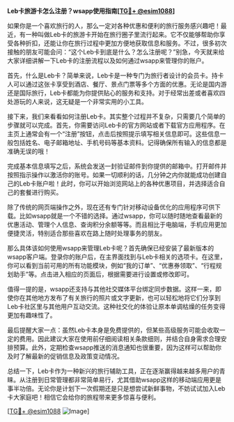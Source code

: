 **Leb卡旅游卡怎么注册？wsapp使用指南[[TG💪+ @esim1088](https://t.me/s/esim1088)]**

如果你是一个喜欢旅行的人，那么一定对各种优惠和便利的旅行服务感兴趣吧！最近，有一种叫做Leb卡的旅游卡开始在旅行圈子里流行起来。它不仅能够帮助你享受各种折扣，还能让你在旅行过程中更加方便地获取信息和服务。不过，很多初次接触的朋友可能会问：“这个Leb卡到底是什么？怎么注册呢？”别急，今天就来给大家详细讲解一下Leb卡的注册流程以及如何通过wsapp来管理你的账户。

首先，什么是Leb卡？简单来说，Leb卡是一种专门为旅行者设计的会员卡。持卡人可以通过这张卡享受到酒店、餐厅、景点门票等多个方面的优惠。无论是国内游还是国际旅行，Leb卡都能为你提供贴心的服务和支持。对于经常出差或者喜欢四处游玩的人来说，这无疑是一个非常实用的小工具。

接下来，我们来看看如何注册Leb卡。其实整个过程并不复杂，只需要几个简单的步骤就可以完成。首先，你需要访问Leb卡的官方网站或者下载官方应用程序。在主页上通常会有一个“注册”按钮，点击后按照提示填写相关信息即可。这些信息一般包括姓名、电子邮箱地址、手机号码等基本资料。记得确保所有输入的信息都是准确无误的哦！

完成基本信息填写之后，系统会发送一封验证邮件到你提供的邮箱中。打开邮件并按照指示操作以激活你的账号。如果一切顺利的话，几分钟之内你就能成功创建自己的Leb卡账户啦！此时，你可以开始浏览网站上的各种优惠项目，并选择适合自己的套餐进行购买。

除了传统的网页端操作之外，现在还有专门针对移动设备优化的应用程序可供下载。比如wsapp就是一个不错的选择。通过wsapp，你可以随时随地查看最新的优惠活动、管理个人信息、查询积分余额等等。而且相比于电脑端，手机应用更加便捷灵活，特别适合那些喜欢在路上随时处理事务的朋友。

那么具体该如何使用wsapp来管理Leb卡呢？首先确保已经安装了最新版本的wsapp客户端。登录你的账户后，在主界面找到与Leb卡相关的选项卡。在这里，你可以看到当前可用的所有功能模块，例如“我的订单”、“优惠券领取”、“行程规划助手”等。点击进入相应的页面后，根据需要进行设置或修改即可。

值得一提的是，wsapp还支持与其他社交媒体平台绑定同步数据。这样一来，即使你在其他地方发布了有关旅行的照片或文字更新，也可以轻松地将它们分享到Leb卡社区里与其他用户互动交流。这种社交化的体验让原本单调枯燥的任务变得更加有趣味性了。

最后提醒大家一点：虽然Leb卡本身是免费提供的，但某些高级服务可能会收取一定的费用。因此建议大家在使用前仔细阅读相关条款细则，并结合自身需求合理安排预算。此外，定期检查wsapp推送的消息通知也很重要，因为这样可以帮助你及时了解最新的促销信息及政策变动情况。

总结一下，Leb卡作为一种新兴的旅行辅助工具，正在逐渐赢得越来越多用户的青睐。从注册到日常管理都非常简单易行，尤其借助wsapp这样的移动端应用更是事半功倍。无论你是计划下一次假期还是只是想尝试新鲜事物，不妨试试加入Leb卡大家庭吧！相信它会给你的旅程带来更多惊喜与便利。

[[TG💪+ @esim1088](https://t.me/s/esim1088) ![Image](https://i.postimg.cc/4NQfJmqS/Snipaste-2025-05-13-00-14-12.png)]